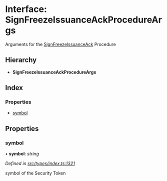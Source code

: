 # Interface: SignFreezeIssuanceAckProcedureArgs

Arguments for the [SignFreezeIssuanceAck](../enums/_types_index_.proceduretype.md#signfreezeissuanceack) Procedure

## Hierarchy

* **SignFreezeIssuanceAckProcedureArgs**

## Index

### Properties

* [symbol](_types_index_.signfreezeissuanceackprocedureargs.md#symbol)

## Properties

###  symbol

• **symbol**: *string*

*Defined in [src/types/index.ts:1321](https://github.com/PolymathNetwork/polymath-sdk/blob/e8bbc1e/src/types/index.ts#L1321)*

symbol of the Security Token
